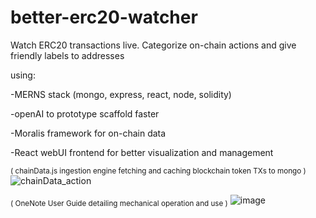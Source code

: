 # better-erc20-watcher
Watch ERC20 transactions live. Categorize on-chain actions and give friendly labels to addresses


using:

-MERNS stack (mongo, express, react, node, solidity)

-openAI to prototype scaffold faster

-Moralis framework for on-chain data

-React webUI frontend for better visualization and management


<sub>( chainData.js ingestion engine fetching and caching blockchain token TXs to mongo )</sub>
![chainData_action](https://user-images.githubusercontent.com/99688245/202078438-05a839b5-f258-4e94-b2d3-f0d78301fea8.gif)


<sub>( OneNote User Guide detailing mechanical operation and use )</sub>
![image](https://user-images.githubusercontent.com/99688245/201840676-3fedcf9d-adc2-4f10-8afb-2a1b1bba0dce.png)
